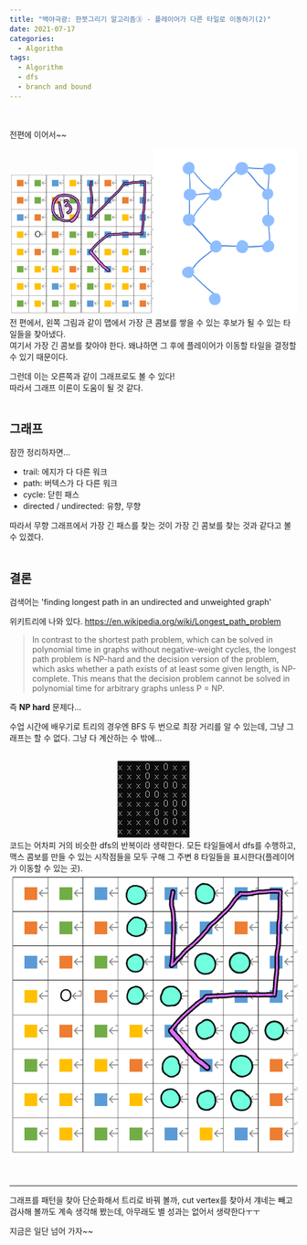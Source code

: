 ```yaml
---
title: "백야극광: 한붓그리기 알고리즘③ - 플레이어가 다른 타일로 이동하기(2)"
date: 2021-07-17
categories:
  - Algorithm
tags:
  - Algorithm
  - dfs
  - branch and bound
---
```


<br></br>
전편에 이어서~~

<img src = "/img/Algorithm/4/3.png" width="50%"><img src = "/img/Algorithm/4/10.png" width="50%">  
전 편에서, 왼쪽 그림과 같이 맵에서 가장 큰 콤보를 쌓을 수 있는 후보가 될 수 있는 타일들을 찾아냈다.  
여기서 가장 긴 콤보를 찾아야 한다. 왜냐하면 그 후에 플레이어가 이동할 타일을 결정할 수 있기 때문이다.

그런데 이는 오른쪽과 같이 그래프로도 볼 수 있다!  
따라서 그래프 이론이 도움이 될 것 같다.
<br></br>

## 그래프
잠깐 정리하자면...

- trail: 에지가 다 다른 워크
- path: 버텍스가 다 다른 워크
- cycle: 닫힌 패스
- directed / undirected: 유향, 무향

따라서 무향 그래프에서 가장 긴 패스를 찾는 것이 가장 긴 콤보를 찾는 것과 같다고 볼 수 있겠다.
<br></br>

## 결론
검색어는 'finding longest path in an undirected and unweighted graph'  

위키트리에 나와 있다. https://en.wikipedia.org/wiki/Longest_path_problem  
> In contrast to the shortest path problem, which can be solved in polynomial time in graphs without negative-weight cycles, the longest path problem is NP-hard and the decision version of the problem, which asks whether a path exists of at least some given length, is NP-complete. This means that the decision problem cannot be solved in polynomial time for arbitrary graphs unless P = NP.

즉 **NP hard** 문제다...

수업 시간에 배우기로 트리의 경우엔 BFS 두 번으로 최장 거리를 알 수 있는데, 그냥 그래프는 할 수 없다. 그냥 다 계산하는 수 밖에...
<br></br>

<center><img src = "/img/Algorithm/4/11.png"></center>  
코드는 어차피 거의 비슷한 dfs의 반복이라 생략한다.
모든 타일들에서 dfs를 수행하고, 맥스 콤보를 만들 수 있는 시작점들을 모두 구해 그 주변 8 타일들을 표시한다(플레이어가 이동할 수 있는 곳).
<center><img src = "/img/Algorithm/4/4_2.png"></center>  
<br></br>

---
그래프를 패턴을 찾아 단순화해서 트리로 바꿔 볼까, cut vertex를 찾아서 걔네는 빼고 검사해 볼까도 계속 생각해 봤는데, 아무래도 별 성과는 없어서 생략한다ㅜㅜ

지금은 일단 넘어 가자~~
<br></br>
